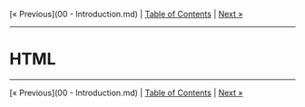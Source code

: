 [&laquo; Previous](00 - Introduction.md) | [Table of Contents](https://github.com/gbdrummer/symbiocss) | [Next &raquo;](/)

---

# HTML

---
[&laquo; Previous](00 - Introduction.md) | [Table of Contents](https://github.com/gbdrummer/symbiocss) | [Next &raquo;](/)

